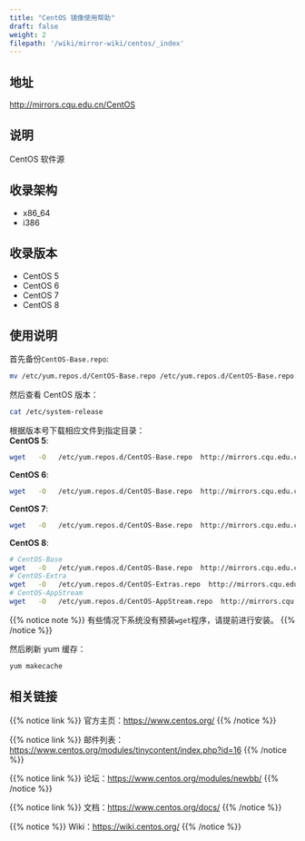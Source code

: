```yaml
---
title: "CentOS 镜像使用帮助"
draft: false
weight: 2
filepath: '/wiki/mirror-wiki/centos/_index'
---
```

## 地址

http://mirrors.cqu.edu.cn/CentOS

## 说明

CentOS 软件源

## 收录架构

- x86_64
- i386

## 收录版本

- CentOS 5
- CentOS 6
- CentOS 7
- CentOS 8

## 使用说明

首先备份`CentOS-Base.repo`:


```bash
mv /etc/yum.repos.d/CentOS-Base.repo /etc/yum.repos.d/CentOS-Base.repo.backup
```


然后查看 CentOS 版本：


```bash
cat /etc/system-release
```


根据版本号下载相应文件到指定目录：<br>
**CentOS 5**:

```bash
wget   -O   /etc/yum.repos.d/CentOS-Base.repo  http://mirrors.cqu.edu.cn/repo/centos/Centos-5.repo
```

**CentOS 6**:

```bash
wget   -O   /etc/yum.repos.d/CentOS-Base.repo  http://mirrors.cqu.edu.cn/repo/centos/Centos-6.repo
```

**CentOS 7**:

```bash
wget   -O   /etc/yum.repos.d/CentOS-Base.repo  http://mirrors.cqu.edu.cn/repo/centos/Centos-7.repo
```

**CentOS 8**:

```bash
# CentOS-Base
wget   -O   /etc/yum.repos.d/CentOS-Base.repo  http://mirrors.cqu.edu.cn/repo/centos/Centos-8-repo/CentOS-Base.repo
# CentOS-Extra
wget   -O   /etc/yum.repos.d/CentOS-Extras.repo  http://mirrors.cqu.edu.cn/repo/centos/Centos-8-repo/CentOS-Extras.repo
# CentOS-AppStream
wget   -O   /etc/yum.repos.d/CentOS-AppStream.repo  http://mirrors.cqu.edu.cn/repo/centos/Centos-8-repo/CentOS-AppStream.repo
```


{{% notice note %}}
有些情况下系统没有预装`wget`程序，请提前进行安装。
{{% /notice %}}


然后刷新 yum 缓存：

```bash
yum makecache
```

## 相关链接


{{% notice link %}}
官方主页：https://www.centos.org/
{{% /notice %}}


{{% notice link %}}
邮件列表：https://www.centos.org/modules/tinycontent/index.php?id=16
{{% /notice %}}


{{% notice link %}}
论坛：https://www.centos.org/modules/newbb/
{{% /notice %}}


{{% notice link %}}
文档：https://www.centos.org/docs/
{{% /notice %}}


{{% notice %}}
Wiki：https://wiki.centos.org/
{{% /notice %}}
